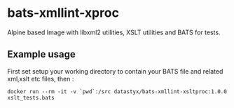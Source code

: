# bats-xmllint-xproc
Alpine based Image with libxml2 utilities, XSLT utilities and BATS for tests.

## Example usage 

First set setup your working directory to contain your BATS file and related xml,xslt etc files, then :
```
docker run --rm -it -v `pwd`:/src datastyx/bats-xmllint-xsltproc:1.0.0 xslt_tests.bats
```
